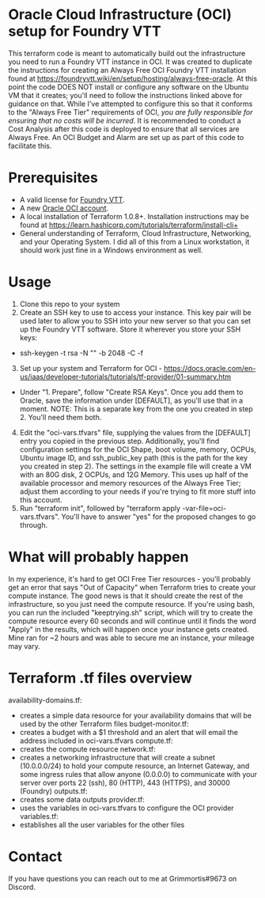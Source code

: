 # Oracle Cloud Infrastructure (OCI) setup for Foundry VTT
This terraform code is meant to automatically build out the infrastructure you need to run a Foundry VTT instance in OCI. It was created to duplicate the instructions for creating an Always Free OCI Foundry VTT installation found at https://foundryvtt.wiki/en/setup/hosting/always-free-oracle. At this point the code DOES NOT install or configure any software on the Ubuntu VM that it creates; you'll need to follow the instructions linked above for guidance on that. 
While I've attempted to configure this so that it conforms to the "Always Free Tier" requirements of OCI, *you are fully responsible for ensuring that no costs will be incurred*.  It is recommended to conduct a Cost Analysis after this code is deployed to ensure that all services are Always Free.  An OCI Budget and Alarm are set up as part of this code to facilitate this.  

# Prerequisites
 - A valid license for [Foundry VTT](https://foundryvtt.com).
 - A new [Oracle OCI account](https://cloud.oracle.com).
 - A local installation of Terraform 1.0.8+.  Installation instructions may be found at https://learn.hashicorp.com/tutorials/terraform/install-cli+
 - General understanding of Terraform, Cloud Infrastructure, Networking, and your Operating System.  I did all of this from a Linux workstation, it should work just fine in a Windows environment as well.

# Usage
1. Clone this repo to your system
2. Create an SSH key to use to access your instance.  This key pair will be used later to allow you to SSH into your new server so that you can set up the Foundry VTT software.  Store it wherever you store your SSH keys:
  - ssh-keygen -t rsa -N "" -b 2048 -C <your-ssh-key-name> -f <your-ssh-key-name>
3. Set up your system and Terraform for OCI - https://docs.oracle.com/en-us/iaas/developer-tutorials/tutorials/tf-provider/01-summary.htm
  - Under "1. Prepare", follow "Create RSA Keys". Once you add them to Oracle, save the information under [DEFAULT], as you'll use that in a moment. NOTE: This is a separate key from the one you created in step 2.  You'll need them both.
4. Edit the "oci-vars.tfvars" file, supplying the values from the [DEFAULT] entry you copied in the previous step.  Additionally, you'll find configuration settings for the OCI Shape, boot volume, memory, OCPUs, Ubuntu image ID, and ssh_public_key path (this is the path for the key you created in step 2).  The settings in the example file will create a VM with an 80G disk, 2 OCPUs, and 12G Memory.  This uses up half of the available processor and memory resources of the Always Free Tier; adjust them according to your needs if you're trying to fit more stuff into this account.
5. Run "terraform init", followed by "terraform apply -var-file=oci-vars.tfvars".  You'll have to answer "yes" for the proposed changes to go through.

# What will probably happen
In my experience, it's hard to get OCI Free Tier resources - you'll probably get an error that says "Out of Capacity" when Terraform tries to create your compute instance.  The good news is that it should create the rest of the infrastructure, so you just need the compute resource.  If you're using bash, you can run the included "keeptrying.sh" script, which will try to create the compute resource every 60 seconds and will continue until it finds the word "Apply" in the results, which will happen once your instance gets created.  Mine ran for ~2 hours and was able to secure me an instance, your mileage may vary.

# Terraform .tf files overview
availability-domains.tf:
  - creates a simple data resource for your availability domains that will be used by the other Terraform files
budget-monitor.tf:
  - creates a budget with a $1 threshold and an alert that will email the address included in oci-vars.tfvars
compute.tf:
  - creates the compute resource
network.tf:
  - creates a networking infrastructure that will create a subnet (10.0.0.0/24) to hold your compute resource, an Internet Gateway, and some ingress rules that allow anyone (0.0.0.0) to communicate with your server over ports 22 (ssh), 80 (HTTP), 443 (HTTPS), and 30000 (Foundry)
outputs.tf:
  - creates some data outputs
provider.tf:
  - uses the variables in oci-vars.tfvars to configure the OCI provider
variables.tf:
  - establishes all the user variables for the other files
  
# Contact
If you have questions you can reach out to me at Grimmortis#9673 on Discord.  
 